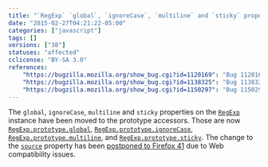 ```yaml
---
title: "`RegExp` `global`, `ignoreCase`, `multiline` and `sticky` properties are now prototype accessor properties"
date: "2015-02-27T04:21:22-05:00"
categories: ["javascript"]
tags: []
versions: ["38"]
statuses: "affected"
cclicense: "BY-SA 3.0"
references:
    "https://bugzilla.mozilla.org/show_bug.cgi?id=1120169": "Bug 1120169 - Implement RegExp.prototype.{global, ignoreCase, multiline, source, sticky, unicode}"
    "https://bugzilla.mozilla.org/show_bug.cgi?id=1138325": "Bug 1138325 - Turning RegExp#source from an instance property into an accessor breaks ClojureScript apps"
    "https://bugzilla.mozilla.org/show_bug.cgi?id=1150297": "Bug 1150297 - Move source property to RegExp instance again."
---
```

The `global`, `ignoreCase`, `multiline` and `sticky` properties on the [`RegExp`](https://developer.mozilla.org/en-US/docs/Web/JavaScript/Reference/Global_Objects/RegExp) instance have been moved to the prototype accessors. Those are now [`RegExp.prototype.global`](https://developer.mozilla.org/en-US/docs/Web/JavaScript/Reference/Global_Objects/Regexp/global), [`RegExp.prototype.ignoreCase`](https://developer.mozilla.org/en-US/docs/Web/JavaScript/Reference/Global_Objects/Regexp/ignoreCase), [`RegExp.prototype.multiline`](https://developer.mozilla.org/en-US/docs/Web/JavaScript/Reference/Global_Objects/Regexp/multiline), and [`RegExp.prototype.sticky`](https://developer.mozilla.org/en-US/docs/Web/JavaScript/Reference/Global_Objects/Regexp/sticky). The change to the [`source`](https://developer.mozilla.org/en-US/docs/Web/JavaScript/Reference/Global_Objects/Regexp/source) property has been [postponed to Firefox 41](https://www.fxsitecompat.com/en-CA/docs/2015/regexp-source-has-become-prototype-accessor-property/) due to Web compatibility issues.
